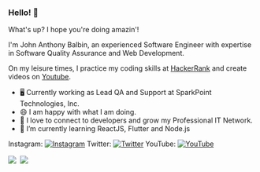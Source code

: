 ### Hello! 👋

What's up? I hope you're doing amazin'! 

I'm John Anthony Balbin, an experienced Software Engineer with expertise in Software Quality Assurance and Web Development.

On my leisure times, I practice my coding skills at [HackerRank](https://www.hackerrank.com/janny_dev) and create videos on [Youtube](https://www.youtube.com/channel/UCzINOxu9FKYF2PRiLFdwP0g?view_as=subscriber).

- 🖥️ Currently working as Lead QA and Support at SparkPoint Technologies, Inc.
- 😄 I am happy with what I am doing.
- 💬 I love to connect to developers and grow my Professional IT Network.
- 🌱 I’m currently learning ReactJS, Flutter and Node.js


Instagram: [![Instagram](https://img.shields.io/badge/-janbalbin-orange)](https://www.instagram.com/janbalbin/)
Twitter: [![Twitter](https://img.shields.io/badge/-DevChoks-blue)](https://twitter.com/DevChoks) YouTube: [![YouTube](https://img.shields.io/badge/-JA%20Balbin-red)](https://www.youtube.com/channel/UCzINOxu9FKYF2PRiLFdwP0g?view_as=subscriber) 

<div><img align="center" src="https://github-readme-stats.vercel.app/api/top-langs/?username=swengr-janan&layout=compact" />&nbsp;&nbsp;<img align="center" src="https://github-readme-stats.vercel.app/api?username=swengr-janan&count_private=true&show_icons=true&theme=default&hide_rank=true&disable_animations=true&custom_title=Stats" /></div>
